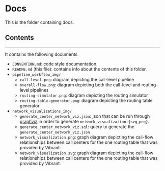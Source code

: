 Docs
======

This is the folder containing docs.

## Contents
---
It contains the following documents:
* `CONVENTION.md`: code style documentation.
* `README.md` (this file): contains info about the contents of this folder.
* `pipeline_workflow_img/`
    * `call-level.png`: diagram depicting the call-level pipeline
    * `overall-flow.png`: diagram depicting both the call-level and routing-level pipelines
    * `routing-simulator.png`: diagram depicting the routing simulator
    * `routing-table-generator.png`: diagram depicting the routing table generator
* `network_visualizations_img/`
    * `generate_center_network_viz.json`: json that can be run through [graphviz](https://graphviz.org/) in order to generate `network_visualization.{svg,png}`.
    * `generate_center_network_viz.sql`: query to generate the `generate_center_network_viz.json`
    * `network_visualization.png`: graph diagram depicting the call-flow relationships between call centers for the one routing table that was provided by Vibrant.
    * `network_visualization.svg`: graph diagram depicting the call-flow relationships between call centers for the one routing table that was provided by Vibrant.